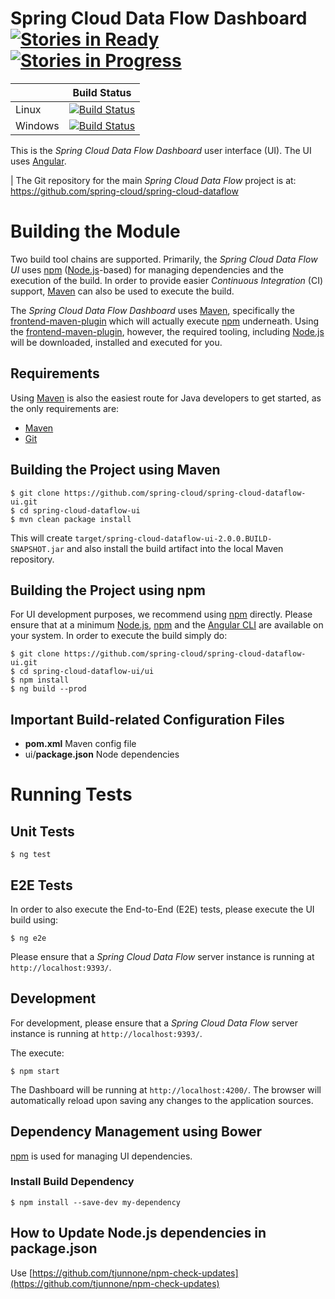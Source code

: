# Spring Cloud Data Flow Dashboard [![Stories in Ready](https://badge.waffle.io/spring-cloud/spring-cloud-dataflow-ui.svg?label=ready&title=Ready)](http://waffle.io/spring-cloud/spring-cloud-dataflow-ui) [![Stories in Progress](https://badge.waffle.io/spring-cloud/spring-cloud-dataflow-ui.svg?label=In%20Progress&title=In%20Progress)](http://waffle.io/spring-cloud/spring-cloud-dataflow-ui)

|               | Build Status    |
| ------------- | :-------------: |
| Linux         | [![Build Status](http://build.spring.io/plugins/servlet/buildStatusImage/SCD-UILINUX)](https://build.spring.io/browse/SCD-UILINUX)  |
| Windows       | [![Build Status](http://build.spring.io/plugins/servlet/buildStatusImage/SCD-UIWIN)](https://build.spring.io/browse/SCD-UIWIN)  |


This is the *Spring Cloud Data Flow Dashboard* user interface (UI). The UI uses [Angular][].

| The Git repository for the main *Spring Cloud Data Flow* project is at: https://github.com/spring-cloud/spring-cloud-dataflow

# Building the Module

Two build tool chains are supported. Primarily, the *Spring Cloud Data Flow UI* uses [npm][] ([Node.js][]-based) for managing dependencies and the execution of the build. In order to provide easier *Continuous Integration* (CI) support, [Maven][] can also be used to execute the build.

The *Spring Cloud Data Flow Dashboard* uses [Maven][], specifically the [frontend-maven-plugin][] which will actually execute [npm][] underneath. Using the [frontend-maven-plugin][], however, the required tooling, including [Node.js][] will be downloaded, installed and executed for you.

## Requirements

Using [Maven][] is also the easiest route for Java developers to get started, as the only requirements are:

* [Maven][]
* [Git][]

## Building the Project using Maven

	$ git clone https://github.com/spring-cloud/spring-cloud-dataflow-ui.git
	$ cd spring-cloud-dataflow-ui
	$ mvn clean package install

This will create `target/spring-cloud-dataflow-ui-2.0.0.BUILD-SNAPSHOT.jar` and also install the build artifact into the local Maven repository.

## Building the Project using npm

For UI development purposes, we recommend using [npm][] directly. Please ensure that at a minimum [Node.js][], [npm][] and the [Angular CLI][] are available on your system. In order to execute the build simply do:

	$ git clone https://github.com/spring-cloud/spring-cloud-dataflow-ui.git
	$ cd spring-cloud-dataflow-ui/ui
	$ npm install
	$ ng build --prod

## Important Build-related Configuration Files

* **pom.xml** Maven config file
* ui/**package.json** Node dependencies

# Running Tests

## Unit Tests

	$ ng test

## E2E Tests

In order to also execute the End-to-End (E2E) tests, please execute the UI build using:

	$ ng e2e

Please ensure that a *Spring Cloud Data Flow* server instance is running at `http://localhost:9393/`.

## Development

For development, please ensure that a *Spring Cloud Data Flow* server instance is running at `http://localhost:9393/`.

The execute:

	$ npm start

The Dashboard will be running at `http://localhost:4200/`. The browser will automatically reload upon saving any changes to the application sources.

## Dependency Management using Bower

[npm][] is used for managing UI dependencies.

### Install Build Dependency

	$ npm install --save-dev my-dependency

## How to Update Node.js dependencies in package.json

Use [https://github.com/tjunnone/npm-check-updates](https://github.com/tjunnone/npm-check-updates)

[Angular]: http://angular.io/
[Angular CLI]: https://cli.angular.io/
[frontend-maven-plugin]: https://github.com/eirslett/frontend-maven-plugin
[Git]: https://git-scm.com/
[Maven]: http://maven.apache.org/
[Node.js]: http://nodejs.org/
[npm]: https://www.npmjs.com/
[Protractor]: https://github.com/angular/protractor


